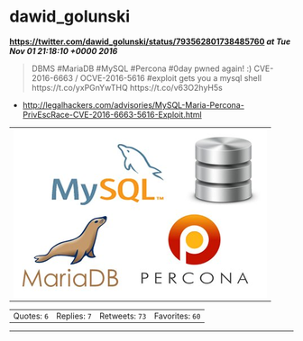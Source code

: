 # dawid_golunski
**https://twitter.com/dawid_golunski/status/793562801738485760 _at Tue Nov 01 21:18:10 +0000 2016_**
<blockquote>
DBMS #MariaDB #MySQL #Percona #0day pwned again! :)  CVE-2016-6663 / OCVE-2016-5616 #exploit gets you a mysql shell  https://t.co/yxPGnYwTHQ https://t.co/v63O2hyH5s
</blockquote>

* http://legalhackers.com/advisories/MySQL-Maria-Percona-PrivEscRace-CVE-2016-6663-5616-Exploit.html

<table><tr>
<td><img src="pictures/http+++pbs.twimg.com+media+CwNNAVXWEAAYwD2.jpg" alt="http://pbs.twimg.com/media/CwNNAVXWEAAYwD2.jpg"></td>
</tr></table>
<table><tr>
<td>Quotes: <code>6</code></td>
<td>Replies: <code>7</code></td>
<td>Retweets: <code>73</code></td>
<td>Favorites: <code>60</code></td>
</tr></table>

---

